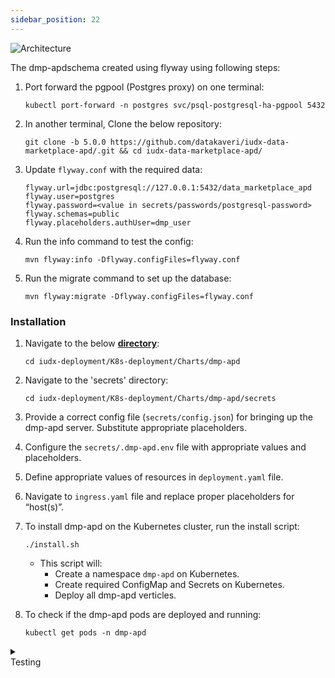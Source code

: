 ```yaml
---
sidebar_position: 22
---
```


<div class="img_background">
<div style={{textAlign: 'center'}}>

![Architecture](https://s3-ap-south-1-docs-resources.s3.ap-south-1.amazonaws.com/IUDX-resources/marketplace_apd.png)<br/>

</div></div>

The dmp-apdschema created using flyway using following steps:

1. Port forward the pgpool (Postgres proxy) on one terminal:
    ```
    kubectl port-forward -n postgres svc/psql-postgresql-ha-pgpool 5432
    ```

2. In another terminal, Clone the below repository:
    ```
    git clone -b 5.0.0 https://github.com/datakaveri/iudx-data-marketplace-apd/.git && cd iudx-data-marketplace-apd/
    ```

3. Update `flyway.conf` with the required data:
    ```
    flyway.url=jdbc:postgresql://127.0.0.1:5432/data_marketplace_apd
    flyway.user=postgres
    flyway.password=<value in secrets/passwords/postgresql-password>
    flyway.schemas=public
    flyway.placeholders.authUser=dmp_user
    ```
4. Run the info command to test the config:
    ```
    mvn flyway:info -Dflyway.configFiles=flyway.conf
    ```
5. Run the migrate command to set up the database:
    ```
    mvn flyway:migrate -Dflyway.configFiles=flyway.conf
    ```

### Installation

1. Navigate to the below **[directory](https://github.com/datakaveri/iudx-deployment/tree/5.0.0/K8s-deployment/Charts)**:
    ```
    cd iudx-deployment/K8s-deployment/Charts/dmp-apd
    ```
2. Navigate to the 'secrets' directory:
    ```
    cd iudx-deployment/K8s-deployment/Charts/dmp-apd/secrets
    ```
3. Provide a correct config file (`secrets/config.json`) for bringing up the dmp-apd server. Substitute appropriate placeholders.
4. Configure the `secrets/.dmp-apd.env` file with appropriate values and placeholders.
5. Define appropriate values of resources in `deployment.yaml` file.
6. Navigate to `ingress.yaml` file and replace proper placeholders for “host(s)”.
7. To install dmp-apd on the Kubernetes cluster, run the install script:
    ```
    ./install.sh
    ```
    - This script will:
        - Create a namespace `dmp-apd` on Kubernetes.
        - Create required ConfigMap and Secrets on Kubernetes.
        - Deploy all dmp-apd verticles.

8. To check if the dmp-apd pods are deployed and running:
    ```
    kubectl get pods -n dmp-apd
    ```

<details>
<summary><div class="style">Testing</div></summary>

- Catalogue-server API documentation can be accessed from:
    ```
    https://<cos-domain>/apis
    ```
- Check the logs of all pods in `dmp-apd` namespace; there should not be any error log. If any errors are present, address them as specified/indicated by the log:
    ```
    kubectl logs -f -n dmp-apd <dmp-apd-pod-name>
    ```

    
</details>
